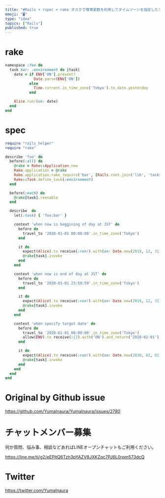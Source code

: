 ```yaml
---
title: "#Rails + rspec + rake タスクで環境変数を利用してタイムゾーンを指定したテストをする例 ( specify local "
emoji: "🖥"
type: "idea"
topics: ["Rails"]
published: true
---
```


# rake

```rb
namespace :foo do
  task bar: :environment do |task|
    date = if ENV['ON'].present?
             Date.parse(ENV['ON'])
           else
             Time.current.in_time_zone('Tokyo').to_date.yesterday
           end

    Alice.run!(on: date)
  end
end
```

# spec

```rb
require "rails_helper"
require "rake"

describe 'foo' do
  before(:all) do
    @rake = Rake::Application.new
    Rake.application = @rake
    Rake.application.rake_require('bar', [Rails.root.join('lib', 'tasks', 'foo')])
    Rake::Task.define_task(:environment)
  end

  before(:each) do
    @rake[task].reenable
  end

  describe  do
    let(:task) { 'foo:bar' }

    context 'when now is beggining of day at JST' do
      before do
        travel_to '2020-01-01 00:00:00'.in_time_zone('Tokyo')
      end

      it do
        expect(Alice).to receive(:run!).with(on: Date.new(2019, 12, 31))
        @rake[task].invoke
      end
    end

    context 'when now is end of day at JST' do
      before do
        travel_to '2020-01-01 23:59:59'.in_time_zone('Tokyo')
      end

      it do
        expect(Alice).to receive(:run!).with(on: Date.new(2019, 12, 31))
        @rake[task].invoke
      end
    end

    context 'when specify target date' do
      before do
        travel_to '2020-01-01 00:00:00'.in_time_zone('Tokyo')
        allow(ENV).to receive(:[]).with('ON').and_return('2020-02-01')
      end

      it do
        expect(Alice).to receive(:run!).with(on: Date.new(2020, 02, 01))
        @rake[task].invoke
      end
    end
  end
end
```

# Original by Github issue

https://github.com/YumaInaura/YumaInaura/issues/2780








<!-- Update From Qiita API -->

# チャットメンバー募集


何か質問、悩み事、相談などあればLINEオープンチャットもご利用ください。

https://line.me/ti/g2/eEPltQ6Tzh3pYAZV8JXKZqc7PJ6L0rpm573dcQ





# Twitter


https://twitter.com/YumaInaura


<!-- Update From Qiita API -->


